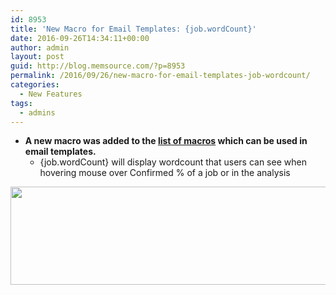 ```yaml
---
id: 8953
title: 'New Macro for Email Templates: {job.wordCount}'
date: 2016-09-26T14:34:11+00:00
author: admin
layout: post
guid: http://blog.memsource.com/?p=8953
permalink: /2016/09/26/new-macro-for-email-templates-job-wordcount/
categories:
  - New Features
tags:
  - admins
---
```

  * **A new macro was added to the [list of macros](http://wiki.memsource.com/wiki/Template_macros) which can be used in email templates.** 
      * {job.wordCount} will display wordcount that users can see when hovering mouse over Confirmed % of a job or in the analysis

[<img class="aligncenter wp-image-8961 size-full" src="/wp-content/uploads/2016/09/macro_wordcount.png" width="694" height="157" data-id="8958" />](/wp-content/uploads/2016/09/macro_wordcount.png)